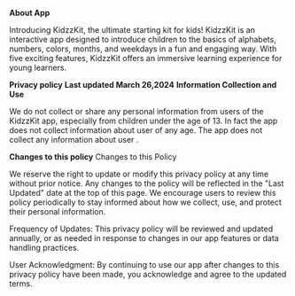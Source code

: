 **About App**

Introducing KidzzKit, the ultimate starting kit for kids! KidzzKit is an interactive app designed to introduce children to the basics of alphabets, numbers, colors, months, and weekdays in a fun and engaging way. With five exciting features, KidzzKit offers an immersive learning experience for young learners.

**Privacy policy**
**Last updated March 26,2024**
**Information Collection and Use**

We do not collect or share any personal information from users of the KidzzKit app, especially from children under the age of 13. In fact the app does not collect information about user of any age.
The app does not collect any information about user .

**Changes to this policy**
Changes to this Policy

We reserve the right to update or modify this privacy policy at any time without prior notice. Any changes to the policy will be reflected in the "Last Updated" date at the top of this page. We encourage users to review this policy periodically to stay informed about how we collect, use, and protect their personal information.

Frequency of Updates: This privacy policy will be reviewed and updated annually, or as needed in response to changes in our app features or data handling practices.

User Acknowledgment: By continuing to use our app after changes to this privacy policy have been made, you acknowledge and agree to the updated terms.


